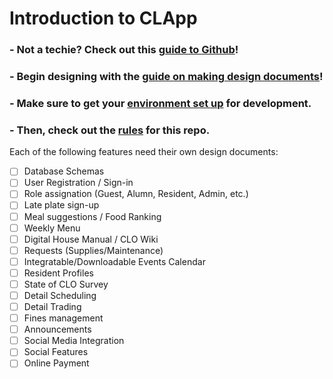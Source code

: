 # Introduction to CLApp

### - Not a techie? Check out this [guide to Github](/docs/beginner_guide.md)!

### - Begin designing with the [guide on making design documents](/docs/how_to_design.md)!

### - Make sure to get your [environment set up](/docs/environment_setup.md) for development.

### - Then, check out the [rules](/docs/rules.md) for this repo.

Each of the following features need their own design documents:
- [ ] Database Schemas
- [ ] User Registration / Sign-in
- [ ] Role assignation (Guest, Alumn, Resident, Admin, etc.)
- [ ] Late plate sign-up
- [ ] Meal suggestions / Food Ranking
- [ ] Weekly Menu
- [ ] Digital House Manual / CLO Wiki
- [ ] Requests (Supplies/Maintenance)
- [ ] Integratable/Downloadable Events Calendar
- [ ] Resident Profiles
- [ ] State of CLO Survey
- [ ] Detail Scheduling
- [ ] Detail Trading
- [ ] Fines management
- [ ] Announcements
- [ ] Social Media Integration
- [ ] Social Features
- [ ] Online Payment
